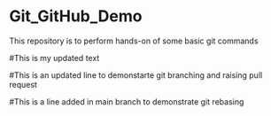# Git_GitHub_Demo

This repository is to perform hands-on of some basic git commands

#This is my updated text

#This is an updated line to demonstarte git branching and raising pull request

#This is a line added in main branch to demonstrate git rebasing